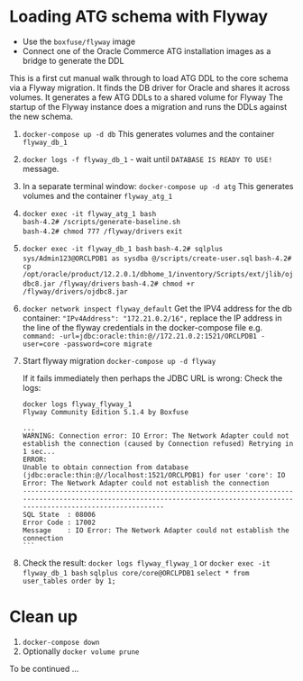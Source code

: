 # Loading ATG schema with Flyway

- Use the `boxfuse/flyway` image
- Connect one of the Oracle Commerce ATG installation images as a bridge to generate the DDL

This is a first cut manual walk through to load ATG DDL to the core schema via a Flyway migration.
It finds the DB driver for Oracle and shares it across volumes.
It generates a few ATG DDLs to a shared volume for Flyway
The startup of the Flyway instance does a migration and runs the DDLs against the new schema.

1. `docker-compose up -d db`
   This generates volumes and the container `flyway_db_1`
2. `docker logs -f flyway_db_1` - wait until `DATABASE IS READY TO USE!` message.
3. In a separate terminal window: `docker-compose up -d atg`
   This generates volumes and the container `flyway_atg_1`
4. `docker exec -it flyway_atg_1 bash`  
    `bash-4.2# /scripts/generate-baseline.sh`  
    `bash-4.2# chmod 777 /flyway/drivers`
    `exit`  
5. `docker exec -it flyway_db_1 bash`
   `bash-4.2# sqlplus sys/Admin123@ORCLPDB1 as sysdba @/scripts/create-user.sql`
   `bash-4.2# cp /opt/oracle/product/12.2.0.1/dbhome_1/inventory/Scripts/ext/jlib/ojdbc8.jar /flyway/drivers`
   `bash-4.2# chmod +r /flyway/drivers/ojdbc8.jar`
6. `docker network inspect flyway_default`
   Get the IPV4 address for the db container: `"IPv4Address": "172.21.0.2/16",`
   replace the IP address in the line of the flyway credentials in the docker-compose file
   e.g. `command: -url=jdbc:oracle:thin:@//172.21.0.2:1521/ORCLPDB1 -user=core -password=core migrate`
7. Start flyway migration
    `docker-compose up -d flyway`

   If it fails immediately then perhaps the JDBC URL is wrong: Check the logs:
    ````
    docker logs flyway_flyway_1
    Flyway Community Edition 5.1.4 by Boxfuse

    ...
    WARNING: Connection error: IO Error: The Network Adapter could not establish the connection (caused by Connection refused) Retrying in 1 sec...
    ERROR: 
    Unable to obtain connection from database (jdbc:oracle:thin:@//localhost:1521/ORCLPDB1) for user 'core': IO Error: The Network Adapter could not establish the connection
    -------------------------------------------------------------------------------------------------------------------------------------------------------------------------
    SQL State  : 08006
    Error Code : 17002
    Message    : IO Error: The Network Adapter could not establish the connection
    ```

8. Check the result: `docker logs flyway_flyway_1`
   or
   `docker exec -it flyway_db_1 bash`
   `sqlplus core/core@ORCLPDB1`
   `select * from user_tables order by 1;`


# Clean up

1. `docker-compose down`
2. Optionally `docker volume prune`

To be continued ...
